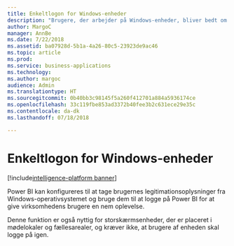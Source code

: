 ```yaml
---
title: Enkeltlogon for Windows-enheder
description: "Brugere, der arbejder på Windows-enheder, bliver bedt om at logge på enheden og angive deres legitimationsoplysninger."
author: MargoC
manager: AnnBe
ms.date: 7/22/2018
ms.assetid: ba07928d-5b1a-4a26-80c5-23923de9ac46
ms.topic: article
ms.prod: 
ms.service: business-applications
ms.technology: 
ms.author: margoc
audience: Admin
ms.translationtype: HT
ms.sourcegitcommit: 0b40bb3c98145f5a260f412701a884a5936174ce
ms.openlocfilehash: 33c119fbe853ad3372b40fee3b2c631ece29e35c
ms.contentlocale: da-dk
ms.lasthandoff: 07/18/2018

---
```

# <a name="single-sign-on-for-windows-devices"></a>Enkeltlogon for Windows-enheder 

[!include[intelligence-platform banner](../../includes/intelligence-platform.md)]




Power BI kan konfigureres til at tage brugernes legitimationsoplysninger fra Windows-operativsystemet og bruge dem til at logge på Power BI for at give virksomhedens brugere en nem oplevelse. 

Denne funktion er også nyttig for storskærmsenheder, der er placeret i mødelokaler og fællesarealer, og kræver ikke, at brugere af enheden skal logge på igen.

